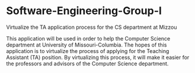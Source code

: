 # Software-Engineering-Group-I
Virtualize the TA application process for the CS department at Mizzou

This application will be used in order to help the Computer Science department at University of Missouri-Columbia.  The hopes of this application is to virtualize the process of applying for the Teaching Assistant (TA) position. By virtualizing this process, it will make it easier for the professors and advisors of the Computer Science department.